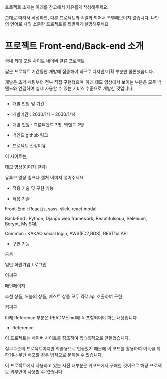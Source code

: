 프로젝트 소개는 아래를 참고해서 자유롭게 작성해주세요.

그대로 따라서 작성하면, 다른 프로젝트와 획일화 되어서 특별해보이지 않습니다. 나만의 언어로 나의 소중한 프로젝트를 특별하게 설명해주세요

  

# 프로젝트 Front-end/Back-end 소개

국내 최대 포털 사이트 네이버 클론 프로젝트

짧은 프로젝트 기간동안 개발에 집중해야 하므로 디자인/기획 부분만 클론했습니다.

개발은 초기 세팅부터 전부 직접 구현했으며, 아래 데모 영상에서 보이는 부분은 모두 백앤드와 연결하여 실제 사용할 수 있는 서비스 수준으로 개발한 것입니다.

---

- 개발 인원 및 기간

- 개발기간 : 2030/1/1 ~ 2030/1/14

- 개발 인원 : 프론트엔드 3명, 백엔드 2명

- 백엔드 github 링크

- 프로젝트 선정이유



이 사이트는,

데모 영상(이미지 클릭)

유투브 영상 링크나 캡쳐 이미지 넣어주세요.

  
  

- 적용 기술 및 구현 기능

- 적용 기술

Front-End : React.js, sass, slick, react-modal

Back-End : Python, Django web framework, Beautifulsoup, Selenium, Bcrypt, My SQL

Common : KAKAO social login, AWS(EC2,RDS), RESTful API

- 구현 기능

공통

일반 회원가입 / 로그인

어쩌구

메인페이지

추천 상품, 오늘의 상품, 베스트 상품 모두 각각 api 호출하여 구현

저쩌구

  

아래 Reference 부분은 README.md에 꼭 포함되어야 하는 내용입니다

  

- Reference

이 프로젝트는 네이버 사이트를 참조하여 학습목적으로 만들었습니다.

실무수준의 프로젝트이지만 학습용으로 만들었기 때문에 이 코드를 활용하여 이득을 취하거나 무단 배포할 경우 법적으로 문제될 수 있습니다.

이 프로젝트에서 사용하고 있는 사진 대부분은 위코드에서 구매한 것이므로 해당 프로젝트 외부인이 사용할 수 없습니다.